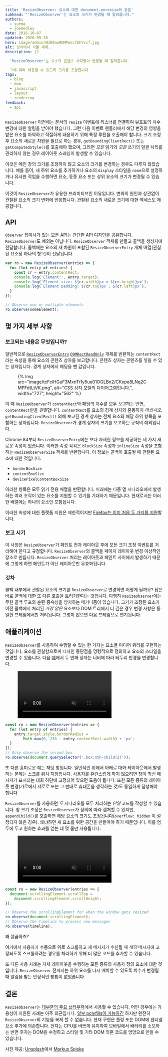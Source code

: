 ```yaml
---
title: 'ResizeObserver: 요소에 대한 document.onresize와 같음'
subhead: "'ResizeObserver'는 요소의 크기가 변경될 때 알려줍니다."
authors:
  - surma
  - joemedley
date: 2016-10-07
updated: 2020-05-26
hero: image/admin/WJ69aw9UMPwsc7ShYvif.jpg
alt: 상자에서 식물 재배.
description: |2

  'ResizeObserver'는 요소의 콘텐츠 사각형이 변경될 때 알려줍니다.

  그에 따라 대응할 수 있도록 크기를 조정합니다.
tags:
  - blog
  - dom
  - javascript
  - layout
  - rendering
feedback:
  - api
---
```


`ResizeObserver` 이전에는 문서의 `resize` 이벤트에 리스너를 연결하여 뷰포트의 치수 변경에 대한 알림을 받아야 했습니다. 그런 다음 이벤트 핸들러에서 해당 변경의 영향을 받은 요소를 파악하고 적절하게 대응하기 위해 특정 루틴을 호출해야 합니다. 크기 조정 후 요소의 새로운 차원을 필요로 하는 경우, `getBoundingClientRect()` 또는 `getComputedStyle()`를 호출해야 했으며, 그러면 *모든* 읽기와 *모든* 쓰기의 일괄 처리를 관리하지 않는 경우 레이아웃 스래싱이 발생할 수 있습니다.

이것은 메인 창의 크기를 조정하지 않고 요소의 크기를 변경하는 경우도 다루지 않았습니다. 예를 들어, 새 하위 요소를 추가하거나 요소의 `display` 스타일을 `none`으로 설정하거나 유사한 작업을 수행하면 요소, 동종 요소 또는 상위 요소의 크기가 변경될 수 있습니다.

이것이 `ResizeObserver`가 유용한 프리미티브인 이유입니다. 변화의 원인과 상관없이 관찰된 요소의 크기 변화에 반응합니다. 관찰된 요소의 새로운 크기에 대한 액세스도 제공합니다.

## API

`Observer` 접미사가 있는 모든 API는 간단한 API 디자인을 공유합니다. `ResizeObserver`도 예외는 아닙니다. `ResizeObserver` 객체를 만들고 콜백을 생성자에 전달합니다. 콜백에는 요소의 새 차원이 포함된 `ResizeObserverEntry` 개체 배열(관찰된 요소당 하나의 항목)이 전달됩니다.

```js
var ro = new ResizeObserver(entries => {
  for (let entry of entries) {
    const cr = entry.contentRect;
    console.log('Element:', entry.target);
    console.log(`Element size: ${cr.width}px x ${cr.height}px`);
    console.log(`Element padding: ${cr.top}px ; ${cr.left}px`);
  }
});

// Observe one or multiple elements
ro.observe(someElement);
```

## 몇 가지 세부 사항

### 보고되는 내용은 무엇입니까?

일반적으로 [`ResizeObserverEntry`](https://developer.mozilla.org/docs/Web/API/ResizeObserverEntry) [`DOMRectReadOnly`](https://developer.mozilla.org/docs/Web/API/DOMRectReadOnly) 개체를 반환하는 `contentRect`라는 속성을 통해 요소의 콘텐츠 상자를 보고합니다. 콘텐츠 상자는 콘텐츠를 넣을 수 있는 상자입니다. 경계 상자에서 패딩을 뺀 값입니다.

<figure>{% Img src="image/tcFciHGuF3MxnTr1y5ue01OGLBn2/CKxpe8LNq2CMPFdtLtVK.png", alt="CSS 상자 모델의 다이어그램입니다.", width="727", height="562" %}</figure>

이 때 `ResizeObserver`가 `contentRect`와 패딩의 치수를 모두 *보고*하는 반면, `contentRect`만을 *관찰*합니다. `contentRect`를 요소의 경계 상자와 혼동하지 *마십시오.* `getBoundingClientRect()` 의해 보고된 경계 상자는 전체 요소와 해당 하위 항목을 포함하는 상자입니다. `ResizeObserver`가 경계 상자의 크기를 보고하는 규칙의 예외입니다.

Chrome 84부터 `ResizeObserverEntry`에는 보다 자세한 정보를 제공하는 세 가지 새로운 속성이 있습니다. 이러한 속성 각각은 `blockSize` 속성과 `inlineSize` 속성을 포함하는 `ResizeObserverSize` 객체를 반환합니다. 이 정보는 콜백이 호출될 때 관찰된 요소에 대한 것입니다.

- `borderBoxSize`
- `contentBoxSize`
- `devicePixelContentBoxSize`

이러한 항목은 모두 읽기 전용 배열을 반환합니다. 미래에는 다중 열 시나리오에서 발생하는 여러 조각이 있는 요소를 지원할 수 있기를 기대하기 때문입니다. 현재로서는 이러한 배열에는 하나의 요소만 포함됩니다.

이러한 속성에 대한 플랫폼 지원은 제한적이지만 [Firefox는 이미 처음 두 가지를 지원](https://developer.mozilla.org/docs/Web/API/ResizeObserverEntry#Browser_compatibility)합니다.

### 보고 시기

이 사양은 `ResizeObserver`가 페인트 전과 레이아웃 후에 모든 크기 조정 이벤트를 처리해야 한다고 규정합니다. `ResizeObserver`의 콜백을 페이지 레이아웃 변경 이상적인 장소로 만듭니다. `ResizeObserver` 처리는 레이아웃과 페인트 사이에서 발생하기 때문에 그렇게 하면 페인트가 아닌 레이아웃만 무효화됩니다.

### 갓차

콜백 내부에서 관찰된 요소의 크기를 `ResizeObserver`로 변경하면 어떻게 될까요? 답은 바로 콜백에 대한 또 다른 호출을 트리거한다는 것입니다. 다행히 `ResizeObserver`에는 무한 콜백 루프와 순환 종속성을 방지하는 메커니즘이 있습니다. 크기가 조정된 요소가 이전 콜백에서 처리된 *가장 얕은* 요소보다 DOM 트리에서 더 깊은 경우 변경 사항은 동일한 프레임에서만 처리됩니다. 그렇지 않으면 다음 프레임으로 연기됩니다.

## 애플리케이션

`ResizeObserver`를 사용하여 수행할 수 있는 한 가지는 요소별 미디어 쿼리를 구현하는 것입니다. 요소를 관찰함으로써 디자인 중단점을 명령적으로 정의하고 요소의 스타일을 변경할 수 있습니다. 다음 [예](https://googlechrome.github.io/samples/resizeobserver/)에서 두 번째 상자는 너비에 따라 테두리 반경을 변경합니다.

<figure>
  <video controls autoplay loop muted>
    <source src="https://storage.googleapis.com/webfundamentals-assets/resizeobserver/elem-mq_vp8.webm" type="video/webm; codecs=vp8">
    <source src="https://storage.googleapis.com/webfundamentals-assets/resizeobserver/elem-mq_x264.mp4" type="video/mp4; codecs=h264">
  </source></source></video></figure>

```js
const ro = new ResizeObserver(entries => {
  for (let entry of entries) {
    entry.target.style.borderRadius =
        Math.max(0, 250 - entry.contentRect.width) + 'px';
  }
});
// Only observe the second box
ro.observe(document.querySelector('.box:nth-child(2)'));
```

또 다른 흥미로운 예는 채팅 창입니다. 일반적인 위에서 아래로 대화 레이아웃에서 발생하는 문제는 스크롤 위치 지정입니다. 사용자를 혼란스럽게 하지 않으려면 창이 최신 메시지가 표시되는 대화 하단에 고정되어 있으면 도움이 됩니다. 또한 모든 종류의 레이아웃 변경(가로에서 세로로 또는 그 반대로 휴대폰을 생각하는 것)도 동일하게 달성해야 합니다.

`ResizeObserver`를 사용하면 *두* 시나리오를 모두 처리하는 *단일* 코드를 작성할 수 있습니다. 창 크기 조정은 `ResizeObserver`가 정의에 따라 캡처할 수 있지만, `appendChild()`를 호출하면 해당 요소의 크기도 조정됩니다(`overflow: hidden` 이 설정되지 않은 경우). 왜냐하면 새 요소를 위한 공간을 만들어야 하기 때문입니다. 이를 염두에 두고 원하는 효과를 얻는 데 몇 줄만 사용됩니다.

<figure>
 <video controls autoplay loop muted>
   <source src="https://storage.googleapis.com/webfundamentals-assets/resizeobserver/chat_vp8.webm" type="video/webm; codecs=vp8">
   <source src="https://storage.googleapis.com/webfundamentals-assets/resizeobserver/chat_x264.mp4" type="video/mp4; codecs=h264">
 </source></source></video></figure>

```js
const ro = new ResizeObserver(entries => {
  document.scrollingElement.scrollTop =
    document.scrollingElement.scrollHeight;
});

// Observe the scrollingElement for when the window gets resized
ro.observe(document.scrollingElement);
// Observe the timeline to process new messages
ro.observe(timeline);
```

꽤 깔끔하죠?

여기에서 사용자가 수동으로 위로 스크롤하고 새 메시지가 수신될 때 *해당* 메시지에 고정되도록 스크롤하려는 경우를 처리하기 위해 더 많은 코드를 추가할 수 있습니다.

또 다른 사용 사례는 자체 레이아웃을 수행하는 모든 종류의 사용자 정의 요소에 대한 것입니다. `ResizeObserver` 전까지는 하위 요소를 다시 배치할 수 있도록 치수가 변경될 때 알림을 받는 안정적인 방법이 없었습니다.

## 결론

`ResizeObserver`는 [대부분의 주요 브라우저](https://developer.mozilla.org/docs/Web/API/ResizeObserver#Browser_compatibility)에서 사용할 수 있습니다. 어떤 경우에는 가용성이 지원된 사례는 아주 최근입니다. [일부 polyfills이 가능하긴](https://github.com/WICG/ResizeObserver/issues/3) 하지만 완전히 `ResizeObserver`의 기능을 복제 할 수 없습니다. 현재 구현은 폴링 또는 DOM에 센티넬 요소 추가에 의존합니다. 전자는 CPU를 바쁘게 유지하여 모바일에서 배터리를 소모하는 반면 후자는 DOM을 수정하고 스타일 및 기타 DOM 의존 코드를 엉망으로 만들 수 있습니다.

사진 제공: [Unsplash](https://unsplash.com/@markusspiske?utm_source=unsplash&utm_medium=referral&utm_content=creditCopyText)에서 [Markus Spiske](https://unsplash.com/s/photos/observe-growth?utm_source=unsplash&utm_medium=referral&utm_content=creditCopyText)
